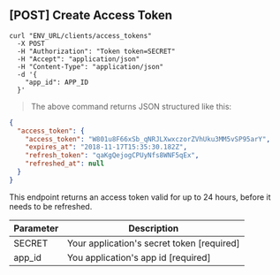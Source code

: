 ## [POST] Create Access Token

```shell
curl "ENV_URL/clients/access_tokens"
  -X POST
  -H "Authorization": "Token token=SECRET"
  -H "Accept": "application/json"
  -H "Content-Type": "application/json"
  -d '{
    "app_id": APP_ID
  }'
```
> The above command returns JSON structured like this:

```json
{
  "access_token": {
    "access_token": "W801u8F66xSb_qNRJLXwxczorZVhUku3MM5vSP95arY",
    "expires_at": "2018-11-17T15:35:30.182Z",
    "refresh_token": "qaKgQejogCPUyNfs8WNF5qEx",
    "refreshed_at": null
  }
}
```

This endpoint returns an access token valid for up to 24 hours, before it needs to be refreshed.

Parameter | Description
--------- | -----------
SECRET | Your application's secret token [required]
app_id | You application's app id [required]
